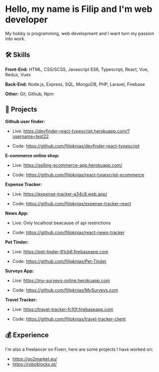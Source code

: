 
# Hello, my name is Filip and I'm web developer

My hobby is programming, web development and I want turn my passion into work.



## 🛠 Skills

**Front-End:** HTML, CSS/SCSS, Javascript ES6, Typescript, React, Vue, Redux, Vuex

**Back-End:** Node.js, Express, SQL, MongoDB, PHP, Laravel, Firebase

**Other:** Git, Github, Npm

## 🌟 Projects
**Github user finder:** 
- Live: https://devfinder-react-typescript.herokuapp.com/?username=test22

- Code: https://github.com/filipknias/devfinder-react-typescript

**E-commerce online shop:** 
- Live: https://selling-ecommerce-app.herokuapp.com/

- Code: https://github.com/filipknias/react-typescript-ecommerce

**Expense Tracker:** 
- Live: https://expense-tracker-a34c8.web.app/

- Code: https://github.com/filipknias/expense-tracker-react

**News App:** 
- Live: Only localhost beacause of api restrictions

- Code: https://github.com/filipknias/react-news-tracker

**Pet Tinder:** 
- Live: https://pet-tinder-91cb6.firebaseapp.com

- Code: https://github.com/filipknias/Pet-Tinder

**Surveys App:** 
- Live: https://my-surveys-online.herokuapp.com

- Code: https://github.com/filipknias/MySurveys.com

**Travel Tracker:** 
- Live: https://travel-tracker-fc10f.firebaseapp.com

- Code: https://github.com/filipknias/travel-tracker-client

## 💰 Experience

I'm also a freelancer on Fiverr, here are some projects I have worked on:

- https://go2market.eu/
- https://roboblocks.pl/
